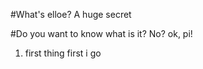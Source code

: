 #What's elloe?
A huge secret

#Do you want to know what is it?
No? ok, pi!

1.  first thing first i go
